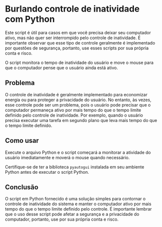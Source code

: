 # Burlando controle de inatividade com Python

Este script é útil para casos em que você precisa deixar seu computador ativo, mas não quer ser interrompido pelo controle de inatividade. É importante observar que esse tipo de controle geralmente é implementado por questões de segurança, portanto, use esses scripts por sua própria conta e risco.

O script monitora o tempo de inatividade do usuário e move o mouse para que o computador pense que o usuário ainda está ativo.

## Problema

O controle de inatividade é geralmente implementado para economizar energia ou para proteger a privacidade do usuário. No entanto, às vezes, esse controle pode ser um problema, pois o usuário pode precisar que o computador permaneça ativo por mais tempo do que o tempo limite definido pelo controle de inatividade. Por exemplo, quando o usuário precisa executar uma tarefa em segundo plano que leva mais tempo do que o tempo limite definido.

## Como usar

Execute o arquivo Python e o script começará a monitorar a atividade do usuário imediatamente e moverá o mouse quando necessário.

Certifique-se de ter a biblioteca `pyautogui` instalada em seu ambiente Python antes de executar o script Python.

## Conclusão

O script em Python fornecido é uma solução simples para contornar o controle de inatividade do sistema e manter o computador ativo por mais tempo do que o tempo limite definido pelo controle. É importante lembrar que o uso desse script pode afetar a segurança e a privacidade do computador, portanto, use por sua própria conta e risco.

